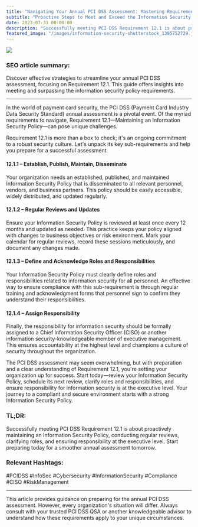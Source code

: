 ```yaml
---
title: "Navigating Your Annual PCI DSS Assessment: Mastering Requirement 12.1"
subtitle: "Proactive Steps to Meet and Exceed the Information Security Policy Requirements"
date: 2023-07-31 00:00:00
description: "Successfully meeting PCI DSS Requirement 12.1 is about proactively maintaining an Information Security Policy, conducting regular reviews, clarifying roles, and ensuring responsibility at the executive level. Start preparing today for a smoother annual assessment tomorrow."
featured_image: "/images/information-security-shutterstock_1395752729.jpg"
---
```


![](/images/information-security-shutterstock_1395752729.jpg)


### SEO article summary:
Discover effective strategies to streamline your annual PCI DSS assessment, focusing on Requirement 12.1. This guide offers insights into meeting and surpassing the information security policy requirements.

---

In the world of payment card security, the PCI DSS (Payment Card Industry Data Security Standard) annual assessment is a pivotal event. Of the myriad requirements to navigate, Requirement 12.1—Maintaining an Information Security Policy—can pose unique challenges. 

Requirement 12.1 is more than a box to check; it's an ongoing commitment to a robust security culture. Let's unpack its key sub-requirements and help you prepare for a successful assessment.

#### 12.1.1 – Establish, Publish, Maintain, Disseminate

Your organization needs an established, published, and maintained Information Security Policy that is disseminated to all relevant personnel, vendors, and business partners. This policy should be easily accessible, widely distributed, and updated regularly. 

#### 12.1.2 – Regular Reviews and Updates

Ensure your Information Security Policy is reviewed at least once every 12 months and updated as needed. This practice keeps your policy aligned with changes to business objectives or risk environment. Mark your calendar for regular reviews, record these sessions meticulously, and document any changes made.

#### 12.1.3 – Define and Acknowledge Roles and Responsibilities

Your Information Security Policy must clearly define roles and responsibilities related to information security for all personnel. An effective way to ensure compliance with this sub-requirement is through regular training and acknowledgment forms that personnel sign to confirm they understand their responsibilities.

#### 12.1.4 – Assign Responsibility

Finally, the responsibility for information security should be formally assigned to a Chief Information Security Officer (CISO) or another information security-knowledgeable member of executive management. This ensures accountability at the highest level and champions a culture of security throughout the organization.

The PCI DSS assessment may seem overwhelming, but with preparation and a clear understanding of Requirement 12.1, you're setting your organization up for success. Start today—review your Information Security Policy, schedule its next review, clarify roles and responsibilities, and ensure responsibility for information security is at the executive level. Your journey to a compliant and secure environment starts with a strong Information Security Policy.

### TL;DR:
Successfully meeting PCI DSS Requirement 12.1 is about proactively maintaining an Information Security Policy, conducting regular reviews, clarifying roles, and ensuring responsibility at the executive level. Start preparing today for a smoother annual assessment tomorrow.

### Relevant Hashtags:
#PCIDSS #InfoSec #Cybersecurity #InformationSecurity #Compliance #CISO #RiskManagement

---

This article provides guidance on preparing for the annual PCI DSS assessment. However, every organization's situation will differ. Always consult with your trusted PCI DSS QSA or another knowledgeable advisor to understand how these requirements apply to your unique circumstances.
